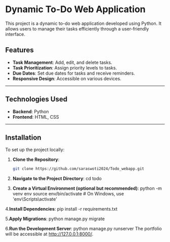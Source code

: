 
# Dynamic To-Do Web Application
This project is a dynamic to-do web application developed using Python. It allows users to manage their tasks efficiently through a user-friendly interface.

## Features
- **Task Management**: Add, edit, and delete tasks.
- **Task Prioritization**: Assign priority levels to tasks.
- **Due Dates**: Set due dates for tasks and receive reminders.
- **Responsive Design**: Accessible on various devices.

---

## Technologies Used
- **Backend**: Python
- **Frontend**: HTML, CSS

---

## Installation

To set up the project locally:

1. **Clone the Repository**:
   ```bash
   git clone https://github.com/saraswoti2024/Todo_webapp.git

2. **Navigate to the Project Directory**:
    cd todo

3. **Create a Virtual Environment (optional but recommended)**:
  python -m venv env
  source env/bin/activate  # On Windows, use 'env\Scripts\activate'

4.**Install Dependencies**:
  pip install -r requirements.txt

5.**Apply Migrations**:
python manage.py migrate

6.**Run the Development Server**:
python manage.py runserver
The portfolio will be accessible at http://127.0.0.1:8000/.
